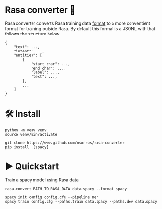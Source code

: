 # Rasa converter 💬

Rasa converter converts Rasa training data [format](https://rasa.com/docs/rasa/next/training-data-format) to a more conventient format
for training outside Rasa. By default this format is a JSONL with that follows the structure below
```
{
    "text": ...,
    "intent": ...,
    "entities": [
        {
            "start_char": ...,
            "end_char": ...,
            "label": ...,
            "text": ...,
        },
        ...
    ]
}
```

# 🛠 Install

```
python -m venv venv
source venv/bin/activate

git clone https://www.github.com/nsorros/rasa-converter
pip install .[spacy]
```

# ▶️ Quickstart

Train a spacy model using Rasa data

```
rasa-convert PATH_TO_RASA_DATA data.spacy --format spacy

spacy init config config.cfg --pipeline ner
spacy train config.cfg --paths.train data.spacy --paths.dev data.spacy
```
